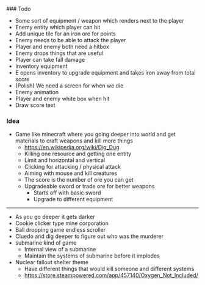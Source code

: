 ### Todo

* Some sort of equipment / weapon which renders next to the player
* Enemy entity which player can hit
* Add unique tile for an iron ore for points 
* Enemy needs to be able to attack the player
* Player and enemy both need a hitbox
* Enemy drops things that are useful
* Player can take fall damage
* Inventory equipment
* E opens inventory to upgrade equipment and takes iron away from total score
* (Polish) We need a screen for when we die
* Enemy animation
* Player and enemy white box when hit
* Draw score text 

### Idea

* Game like minecraft where you going deeper into world and get materials to craft weapons and kill more things
    * https://en.wikipedia.org/wiki/Dig_Dug
    * Killing one resource and getting one entity
    * Limit and horizontal and vertical 
    * Clicking for attacking / physical attack
    * Aiming with mouse and kill creatures
    * The score is the number of ore you can get
    * Upgradeable sword or trade ore for better weapons
        * Starts off with basic sword
        * Upgrade to different equipment

-------------

* As you go deeper it gets darker
* Cookie clicker type mine corporation
* Ball dropping game endless scroller
* Cluedo and dig deeper to figure out who was the murderer
* submarine kind of game
    * Internal view of a submarine
    * Maintain the systems of submarine before it implodes
* Nuclear fallout shelter theme
    * Have different things that would kill someone and different systems
    * https://store.steampowered.com/app/457140/Oxygen_Not_Included/




